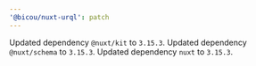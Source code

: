 ```yaml
---
'@bicou/nuxt-urql': patch
---
```


Updated dependency `@nuxt/kit` to `3.15.3`.
Updated dependency `@nuxt/schema` to `3.15.3`.
Updated dependency `nuxt` to `3.15.3`.

